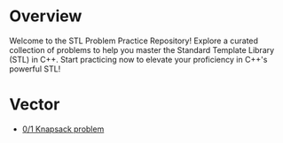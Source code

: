 # Overview
Welcome to the STL Problem Practice Repository! Explore a curated collection of problems to help you master the Standard Template Library (STL) in C++. Start practicing now to elevate your proficiency in C++'s powerful STL!

# Vector
  - [0/1 Knapsack problem](https://www.geeksforgeeks.org/0-1-knapsack-problem-dp-10/)
